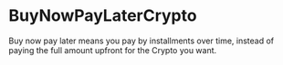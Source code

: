 # BuyNowPayLaterCrypto
Buy now pay later means you pay by installments over time, instead of paying the full amount upfront for the Crypto you want. 
